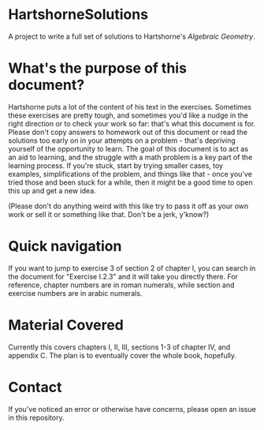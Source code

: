# HartshorneSolutions

A project to write a full set of solutions to Hartshorne's *Algebraic Geometry*.

# What's the purpose of this document?

Hartshorne puts a lot of the content of his text in the exercises.
Sometimes these exercises are pretty tough, and sometimes you'd like a nudge in the right direction or to check your work so far: that's what this document is for.
Please don't copy answers to homework out of this document or read the solutions too early on in your attempts on a problem - that's depriving yourself of the opportunity to learn.
The goal of this document is to act as an aid to learning, and the struggle with a math problem is a key part of the learning process.
If you're stuck, start by trying smaller cases, toy examples, simplifications of the problem, and things like that - once you've tried those and been stuck for a while, then it might be a good time to open this up and get a new idea.

(Please don't do anything weird with this like try to pass it off as your own work or sell it or something like that. Don't be a jerk, y'know?)

# Quick navigation

If you want to jump to exercise 3 of section 2 of chapter I, you can search in the document for "Exercise I.2.3" and it will take you directly there.
For reference, chapter numbers are in roman numerals, while section and exercise numbers are in arabic numerals.

# Material Covered

Currently this covers chapters I, II, III, sections 1-3 of chapter IV, and appendix C.
The plan is to eventually cover the whole book, hopefully.

# Contact

If you've noticed an error or otherwise have concerns, please open an issue in this repository.
